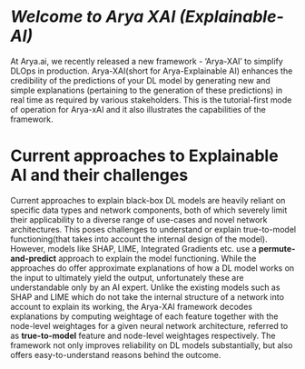 

# ***Welcome to Arya XAI (Explainable-AI)***


At Arya.ai, we recently released a new framework - ‘Arya-XAI’ to simplify DLOps in production. Arya-XAI(short for Arya-Explainable AI) enhances the credibility of the predictions of your DL model by generating new and simple explanations (pertaining to the generation of these predictions) in real time as required by various stakeholders. 
This is the tutorial-first mode of operation for Arya-xAI and it also illustrates the capabilities of the framework.

# **Current approaches to Explainable AI and their challenges**

Current approaches to explain black-box DL models are heavily reliant on specific data types and network components, both of which severely limit their applicability to a diverse range of use-cases and novel network architectures. This poses challenges to understand or explain true-to-model functioning(that takes into account the internal design of the model). However, models like SHAP, LIME, Integrated Gradients etc. use a **permute-and-predict** approach to explain the model functioning. While the approaches do offer approximate explanations of how a DL model works on the input to ultimately yield the output, unfortunately these are understandable only by an AI expert. Unlike the existing models such as SHAP and LIME which do not take the internal structure of a network into account to explain its working, the Arya-XAI framework decodes explanations by computing weightage of each feature together with the node-level weightages for a given neural network architecture, referred to as **true-to-model** feature and node-level weightages respectively. The framework not only improves reliability on DL models substantially, but also offers easy-to-understand reasons behind the outcome. 